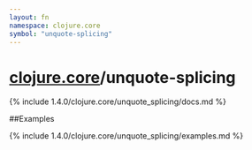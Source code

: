 ```yaml
---
layout: fn
namespace: clojure.core
symbol: "unquote-splicing"
---
```


# [clojure.core](../)/unquote-splicing

{% include 1.4.0/clojure.core/unquote_splicing/docs.md %}

##Examples

{% include 1.4.0/clojure.core/unquote_splicing/examples.md %}

